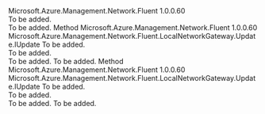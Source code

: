 <Type Name="IWithAddressSpace" FullName="Microsoft.Azure.Management.Network.Fluent.LocalNetworkGateway.Update.IWithAddressSpace">
  <TypeSignature Language="C#" Value="public interface IWithAddressSpace" />
  <TypeSignature Language="ILAsm" Value=".class public interface auto ansi abstract IWithAddressSpace" />
  <TypeSignature Language="DocId" Value="T:Microsoft.Azure.Management.Network.Fluent.LocalNetworkGateway.Update.IWithAddressSpace" />
  <TypeSignature Language="VB.NET" Value="Public Interface IWithAddressSpace" />
  <TypeSignature Language="F#" Value="type IWithAddressSpace = interface" />
  <AssemblyInfo>
    <AssemblyName>Microsoft.Azure.Management.Network.Fluent</AssemblyName>
    <AssemblyVersion>1.0.0.60</AssemblyVersion>
  </AssemblyInfo>
  <Interfaces />
  <Docs>
    <summary>To be added.</summary>
    <remarks>To be added.</remarks>
  </Docs>
  <Members>
    <Member MemberName="WithAddressSpace">
      <MemberSignature Language="C#" Value="public Microsoft.Azure.Management.Network.Fluent.LocalNetworkGateway.Update.IUpdate WithAddressSpace (string cidr);" />
      <MemberSignature Language="ILAsm" Value=".method public hidebysig newslot virtual instance class Microsoft.Azure.Management.Network.Fluent.LocalNetworkGateway.Update.IUpdate WithAddressSpace(string cidr) cil managed" />
      <MemberSignature Language="DocId" Value="M:Microsoft.Azure.Management.Network.Fluent.LocalNetworkGateway.Update.IWithAddressSpace.WithAddressSpace(System.String)" />
      <MemberSignature Language="VB.NET" Value="Public Function WithAddressSpace (cidr As String) As IUpdate" />
      <MemberSignature Language="F#" Value="abstract member WithAddressSpace : string -&gt; Microsoft.Azure.Management.Network.Fluent.LocalNetworkGateway.Update.IUpdate" Usage="iWithAddressSpace.WithAddressSpace cidr" />
      <MemberType>Method</MemberType>
      <AssemblyInfo>
        <AssemblyName>Microsoft.Azure.Management.Network.Fluent</AssemblyName>
        <AssemblyVersion>1.0.0.60</AssemblyVersion>
      </AssemblyInfo>
      <ReturnValue>
        <ReturnType>Microsoft.Azure.Management.Network.Fluent.LocalNetworkGateway.Update.IUpdate</ReturnType>
      </ReturnValue>
      <Parameters>
        <Parameter Name="cidr" Type="System.String" />
      </Parameters>
      <Docs>
        <param name="cidr">To be added.</param>
        <summary>To be added.</summary>
        <returns>To be added.</returns>
        <remarks>To be added.</remarks>
      </Docs>
    </Member>
    <Member MemberName="WithoutAddressSpace">
      <MemberSignature Language="C#" Value="public Microsoft.Azure.Management.Network.Fluent.LocalNetworkGateway.Update.IUpdate WithoutAddressSpace (string cidr);" />
      <MemberSignature Language="ILAsm" Value=".method public hidebysig newslot virtual instance class Microsoft.Azure.Management.Network.Fluent.LocalNetworkGateway.Update.IUpdate WithoutAddressSpace(string cidr) cil managed" />
      <MemberSignature Language="DocId" Value="M:Microsoft.Azure.Management.Network.Fluent.LocalNetworkGateway.Update.IWithAddressSpace.WithoutAddressSpace(System.String)" />
      <MemberSignature Language="VB.NET" Value="Public Function WithoutAddressSpace (cidr As String) As IUpdate" />
      <MemberSignature Language="F#" Value="abstract member WithoutAddressSpace : string -&gt; Microsoft.Azure.Management.Network.Fluent.LocalNetworkGateway.Update.IUpdate" Usage="iWithAddressSpace.WithoutAddressSpace cidr" />
      <MemberType>Method</MemberType>
      <AssemblyInfo>
        <AssemblyName>Microsoft.Azure.Management.Network.Fluent</AssemblyName>
        <AssemblyVersion>1.0.0.60</AssemblyVersion>
      </AssemblyInfo>
      <ReturnValue>
        <ReturnType>Microsoft.Azure.Management.Network.Fluent.LocalNetworkGateway.Update.IUpdate</ReturnType>
      </ReturnValue>
      <Parameters>
        <Parameter Name="cidr" Type="System.String" />
      </Parameters>
      <Docs>
        <param name="cidr">To be added.</param>
        <summary>To be added.</summary>
        <returns>To be added.</returns>
        <remarks>To be added.</remarks>
      </Docs>
    </Member>
  </Members>
</Type>